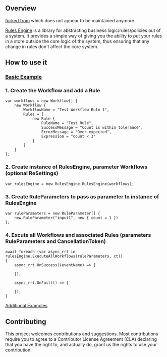 ## Overview

[forked from](https://github.com/microsoft/RulesEngine) which does not appear to be maintained anymore

[Rules Engine](https://www.nuget.org/packages/RulesEngineEx/) is a library for abstracting business logic/rules/policies out of a system. It provides a simple way of giving you the ability to put your rules in a store outside the core logic of the system, thus ensuring that any change in rules don't affect the core system.

## How to use it

### [Basic Example](https://github.com/asulwer/RulesEngine/blob/v6.0.2/DemoApp/Demos/Basic.cs)

### 1. Create the Workflow and add a Rule

```
var workflows = new Workflow[] {
    new Workflow {
        WorkflowName = "Test Workflow Rule 1",
        Rules = [
            new Rule {
                RuleName = "Test Rule",
                SuccessMessage = "Count is within tolerance",
                ErrorMessage = "Over expected",
                Expression = "count < 3"
            }
        ]
    }
};
```

### 2. Create instance of RulesEngine, parameter Workflows (optional ReSettings)

```
var rulesEngine = new RulesEngine.RulesEngine(workflows);
```

### 3. Create RuleParameters to pass as parameter to instance of RulesEngine

```
var ruleParameters = new RuleParameter[] {
    new RuleParameter("input1", new { count = 1 })
};
```

### 4. Excute all Workflows and associated Rules (parameters RuleParameters and CancellationToken)

```
await foreach (var async_rrt in rulesEngine.ExecuteAllWorkflows(ruleParameters, ct))
{
    async_rrt.OnSuccess((eventName) => {
        
    });

    async_rrt.OnFail(() => {
        
    });
}
```

[Additional Examples](https://github.com/asulwer/RulesEngine/tree/main/DemoApp)

## Contributing

This project welcomes contributions and suggestions.  Most contributions require you to agree to a
Contributor License Agreement (CLA) declaring that you have the right to, and actually do, grant us
the rights to use your contribution.
